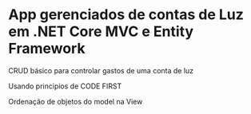 # App gerenciados de  contas de Luz em .NET Core MVC e Entity Framework

CRUD básico para controlar gastos de uma conta de luz

Usando principios de  CODE FIRST

Ordenação de objetos do model na View


